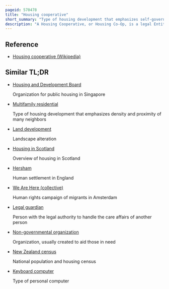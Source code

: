 ```yaml
---
pageid: 570478
title: "Housing cooperative"
short_summary: "Type of housing development that emphasizes self-governance and quasi-communal living"
description: "A Housing Cooperative, or Housing Co-Op, is a legal Entity, usually a Cooperative or a Corporation, which owns real Estate, consisting of one or more residential Buildings ; it is one Type of Housing Tenure. Typically Housing Cooperatives are owned by Shareholders but in some Cases they can be owned by a non-profit Organization. They are a distinctive Form of Home Ownership and have many Characteristics that differ from other residential Arrangements such as single Family Home Ownership Condominiums and Rent."
---
```


## Reference

- [Housing cooperative (Wikipedia)](https://en.wikipedia.org/?curid=570478)

## Similar TL;DR

- [Housing and Development Board](/tldr/en/housing-and-development-board)

  Organization for public housing in Singapore

- [Multifamily residential](/tldr/en/multifamily-residential)

  Type of housing development that emphasizes density and proximity of many neighbors

- [Land development](/tldr/en/land-development)

  Landscape alteration

- [Housing in Scotland](/tldr/en/housing-in-scotland)

  Overview of housing in Scotland

- [Hersham](/tldr/en/hersham)

  Human settlement in England

- [We Are Here (collective)](/tldr/en/we-are-here-collective)

  Human rights campaign of migrants in Amsterdam

- [Legal guardian](/tldr/en/legal-guardian)

  Person with the legal authority to handle the care affairs of another person

- [Non-governmental organization](/tldr/en/non-governmental-organization)

  Organization, usually created to aid those in need

- [New Zealand census](/tldr/en/new-zealand-census)

  National population and housing census

- [Keyboard computer](/tldr/en/keyboard-computer)

  Type of personal computer
